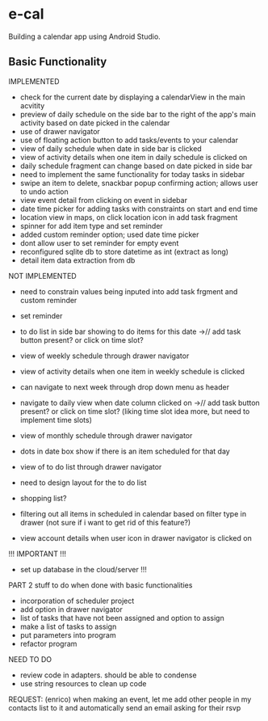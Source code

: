 # e-cal

Building a calendar app using Android Studio.

## Basic Functionality
IMPLEMENTED
- check for the current date by displaying a calendarView in the main acvitity
- preview of daily schedule on the side bar to the right of the app's main activity based on date picked in the calendar
- use of drawer navigator
- use of floating action button to add tasks/events to your calendar
- view of daily schedule when date in side bar is clicked
- view of activity details when one item in daily schedule is clicked on
- daily schedule fragment can change based on date picked in side bar
- need to implement the same functionality for today tasks in sidebar
- swipe an item to delete, snackbar popup confirming action; allows user to undo action
- view event detail from clicking on event in sidebar 
- date time picker for adding tasks with constraints on start and end time
- location view in maps, on click location icon in add task fragment
- spinner for add item type and set reminder
- added custom reminder option; used date time picker
- dont allow user to set reminder for empty event
- reconfigured sqlite db to store datetime as int (extract as long)
- detail item data extraction from db



NOT IMPLEMENTED

- need to constrain values being inputed into add task frgment and custom reminder
- set reminder

- to do list in side bar showing to do items for this date
->// add task button present? or click on time slot?

- view of weekly schedule through drawer navigator
- view of activity details when one item in weekly schedule is clicked
- can navigate to next week through drop down menu as header
- navigate to daily view when date column clicked on
->// add task button present? or click on time slot? (liking time slot idea more,  but need to implement time slots)

- view of monthly schedule through drawer navigator
- dots in date box show if there is an item scheduled for that day

- view of to do list through drawer navigator
- need to design layout for the to do list 
- shopping list?

- filtering out all items in scheduled in calendar based on filter type in drawer (not sure if i want to get rid of this feature?)

- view account details when user icon in drawer navigator is clicked on

!!! IMPORTANT !!!
- set up database in the cloud/server !!!

PART 2 stuff to do when done with basic functionalities
- incorporation of scheduler project
- add option in drawer navigator
- list of tasks that have not been assigned and option to assign
- make a list of tasks to assign
- put parameters into program
- refactor program


NEED TO DO
- review code in adapters. should be able to condense
- use string resources to clean up code

REQUEST:
(enrico)
when making an event, let me add other people in my contacts list to it and automatically send an email asking for their rsvp